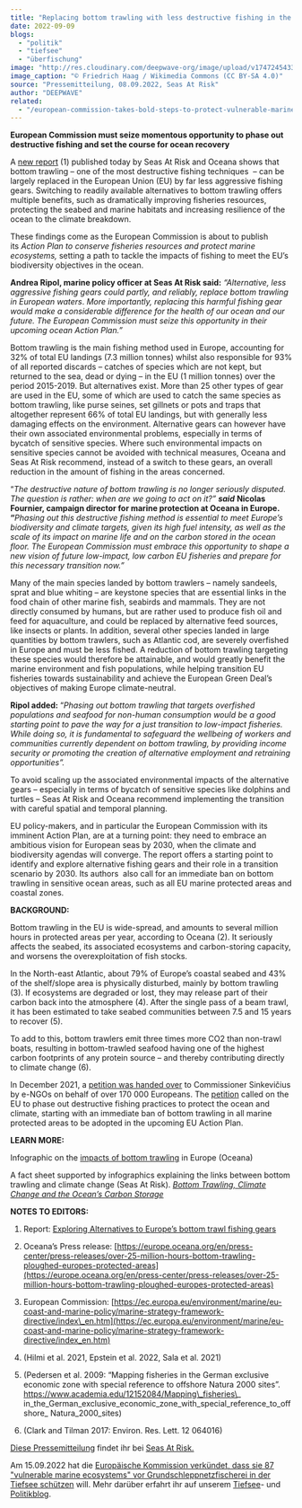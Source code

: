 ```yaml
---
title: "Replacing bottom trawling with less destructive fishing in the EU is feasible and would help protect marine ecosystems, says report"
date: 2022-09-09
blogs: 
  - "politik"
  - "tiefsee"
  - "überfischung"
image: "http://res.cloudinary.com/deepwave-org/image/upload/v1747245433/deepwave.org/002_2014_03_17_Netze.jpg"
image_caption: "© Friedrich Haag / Wikimedia Commons (CC BY-SA 4.0)"
source: "Pressemitteilung, 08.09.2022, Seas At Risk"
author: "DEEPWAVE"
related: 
  - "/european-commission-takes-bold-steps-to-protect-vulnerable-marine-ecosystems/"
---
```


**European Commission must seize momentous opportunity to phase out destructive fishing and set the course for ocean recovery** 

A [new report](https://seas-at-risk.org/publications/report-exploring-alternatives-to-europes-bottom-trawl-fishing-gears/) (1) published today by Seas At Risk and Oceana shows that bottom trawling – one of the most destructive fishing techniques  – can be largely replaced in the European Union (EU) by far less aggressive fishing gears. Switching to readily available alternatives to bottom trawling offers multiple benefits, such as dramatically improving fisheries resources, protecting the seabed and marine habitats and increasing resilience of the ocean to the climate breakdown.

These findings come as the European Commission is about to publish its _Action Plan to conserve fisheries resources and protect marine ecosystems,_ setting a path to tackle the impacts of fishing to meet the EU’s biodiversity objectives in the ocean.

**Andrea Ripol, marine policy officer at Seas At Risk said:** _“Alternative, less aggressive fishing gears could partly, and reliably, replace bottom trawling in European waters_. _More importantly, replacing this harmful fishing gear would make a considerable difference for the health of our ocean and our future. The European Commission must seize this opportunity in their upcoming ocean Action Plan.”_ 

Bottom trawling is the main fishing method used in Europe, accounting for 32% of total EU landings (7.3 million tonnes) whilst also responsible for 93% of all reported discards – catches of species which are not kept, but returned to the sea, dead or dying – in the EU (1 million tonnes) over the period 2015-2019. But alternatives exist. More than 25 other types of gear are used in the EU, some of which are used to catch the same species as bottom trawling, like purse seines, set gillnets or pots and traps that altogether represent 66% of total EU landings, but with generally less damaging effects on the environment. Alternative gears can however have their own associated environmental problems, especially in terms of bycatch of sensitive species. Where such environmental impacts on sensitive species cannot be avoided with technical measures, Oceana and Seas At Risk recommend, instead of a switch to these gears, an overall reduction in the amount of fishing in the areas concerned.

“_The destructive nature of bottom trawling is no longer seriously disputed. The question is rather: when are we going to act on it?”_ **_said_** **Nicolas Fournier, campaign director for marine protection at Oceana in Europe. “**_Phasing out this destructive fishing method is essential to meet Europe’s biodiversity and climate targets, given its high fuel intensity, as well as the scale of its impact on marine life and on the carbon stored in the ocean floor. The European Commission must embrace this opportunity to shape a new vision of future low-impact, low carbon EU fisheries and prepare for this necessary transition now.”_

Many of the main species landed by bottom trawlers – namely sandeels, sprat and blue whiting – are keystone species that are essential links in the food chain of other marine fish, seabirds and mammals. They are not directly consumed by humans, but are rather used to produce fish oil and feed for aquaculture, and could be replaced by alternative feed sources, like insects or plants. In addition, several other species landed in large quantities by bottom trawlers, such as Atlantic cod, are severely overfished in Europe and must be less fished. A reduction of bottom trawling targeting these species would therefore be attainable, and would greatly benefit the marine environment and fish populations, while helping transition EU fisheries towards sustainability and achieve the European Green Deal’s objectives of making Europe climate-neutral.

**Ripol added:** “_Phasing out bottom trawling that targets overfished populations and seafood for non-human consumption would be a good starting point to pave the way for a just transition to low-impact fisheries. While doing so, it is fundamental to safeguard the wellbeing of workers and communities currently dependent on bottom trawling, by providing income security or promoting the creation of alternative employment and retraining opportunities”._

To avoid scaling up the associated environmental impacts of the alternative gears – especially in terms of bycatch of sensitive species like dolphins and turtles – Seas At Risk and Oceana recommend implementing the transition with careful spatial and temporal planning.

EU policy-makers, and in particular the European Commission with its imminent Action Plan, are at a turning point: they need to embrace an ambitious vision for European seas by 2030, when the climate and biodiversity agendas will converge. The report offers a starting point to identify and explore alternative fishing gears and their role in a transition scenario by 2030. Its authors  also call for an immediate ban on bottom trawling in sensitive ocean areas, such as all EU marine protected areas and coastal zones.

**BACKGROUND:** 

Bottom trawling in the EU is wide-spread, and amounts to several million hours in protected areas per year, according to Oceana (2). It seriously affects the seabed, its associated ecosystems and carbon-storing capacity, and worsens the overexploitation of fish stocks.

In the North-east Atlantic, about 79% of Europe’s coastal seabed and 43% of the shelf/slope area is physically disturbed, mainly by bottom trawling (3). If ecosystems are degraded or lost, they may release part of their carbon back into the atmosphere (4). After the single pass of a beam trawl, it has been estimated to take seabed communities between 7.5 and 15 years to recover (5).

To add to this, bottom trawlers emit three times more CO2 than non-trawl boats, resulting in bottom-trawled seafood having one of the highest carbon footprints of any protein source – and thereby contributing directly to climate change (6).

In December 2021, a [petition was handed over](https://seas-at-risk.org/press-releases/more-than-150000-europeans-call-on-eu-to-ban-bottom-trawling-to-protect-ocean-and-climate/) to Commissioner Sinkevičius by e-NGOs on behalf of over 170 000 Europeans. The [petition](https://act.wemove.eu/campaigns/bottom-trawling?utm_campaign=bottomtrawling&utm_medium=video&utm_source=partners) called on the EU to phase out destructive fishing practices to protect the ocean and climate, starting with an immediate ban of bottom trawling in all marine protected areas to be adopted in the upcoming EU Action Plan.

**LEARN MORE:**

Infographic on the [impacts of bottom trawling](https://europe.oceana.org/en/impacts-bottom-trawling#:~:text=Bottom%20trawling%20is%20a%20highly,sensitive%20parts%20of%20our%20ocean.) in Europe (Oceana)

A fact sheet supported by infographics explaining the links between bottom trawling and climate change (Seas At Risk). [_Bottom Trawling, Climate Change and the Ocean’s Carbon Storage_](https://seas-at-risk.org/multimedia/bottom-trawling-climate-change-and-the-oceans-carbon-storage/)

**NOTES TO EDITORS:** 

1) Report: [Exploring Alternatives to Europe’s bottom trawl fishing gears](https://seas-at-risk.org/publications/report-exploring-alternatives-to-europes-bottom-trawl-fishing-gears/) 

2) Oceana’s Press release: [https://europe.oceana.org/en/press-center/press-releases/over-25-million-hours-bottom-trawling-ploughed-europes-protected-areas](https://europe.oceana.org/en/press-center/press-releases/over-25-million-hours-bottom-trawling-ploughed-europes-protected-areas)

3) European Commission: [https://ec.europa.eu/environment/marine/eu-coast-and-marine-policy/marine-strategy-framework-directive/index\_en.htm](https://ec.europa.eu/environment/marine/eu-coast-and-marine-policy/marine-strategy-framework-directive/index_en.htm)

4) (Hilmi et al. 2021, Epstein et al. 2022, Sala et al. 2021)

5) (Pedersen et al. 2009: “Mapping fisheries in the German exclusive economic zone with special reference to offshore Natura 2000 sites”. https://www.academia.edu/12152084/Mapping\_fisheries\_ in\_the\_German\_exclusive\_economic\_zone\_with\_special\_reference\_to\_offshore\_ Natura\_2000\_sites)

6) (Clark and Tilman 2017: Environ. Res. Lett. 12 064016)

[Diese Pressemitteilung](https://seas-at-risk.org/press-releases/replacing-bottom-trawling-with-less-destructive-fishing-in-the-eu-is-feasible-and-would-help-protect-marine-ecosystems-says-report/) findet ihr bei [Seas At Risk.](https://seas-at-risk.org/)

Am 15.09.2022 hat die [Europäische Kommission verkündet, dass sie 87 "vulnerable marine ecosystems" vor Grundschleppnetzfischerei in der Tiefsee schützen](https://www.deepwave.org/european-commission-takes-bold-steps-to-protect-vulnerable-marine-ecosystems/) will. Mehr darüber erfahrt ihr auf unserem [Tiefsee](https://www.deepwave.org/blogs/tiefsee/)\- und [Politikblog](https://www.deepwave.org/blogs/politik/).

